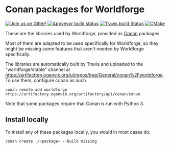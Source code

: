 # Conan packages for Worldforge

[![Join us on Gitter!](https://badges.gitter.im/Worldforge.svg)](https://gitter.im/Worldforge/Lobby)
[![Appveyor build status](https://ci.appveyor.com/api/projects/status/github/worldforge/conan-packages?branch=master&svg=true)](https://ci.appveyor.com/project/erikogenvik/conan-packages)
[![Travis build Status](https://travis-ci.com/worldforge/conan-packages.svg?branch=master)](https://travis-ci.com/worldforge/conan-packages)
[![CMake](https://github.com/worldforge/conan-packages/actions/workflows/cmake.yml/badge.svg)](https://github.com/worldforge/conan-packages/actions/workflows/cmake.yml)

These are the libraries used by Worldforge, provided as [Conan](https://www.conan.io) packages.

Most of them are adapted to be used specifically for Worldforge, so they might be missing some features that aren't
needed by Worldforge specifically.

The libraries are automatically built by Travis and uploaded to the "worldforge/stable" channel
at https://artifactory.ogenvik.org/ui/repos/tree/General/conan%2Fworldforge. To use them, configure conan as such

```
conan remote add worldforge https://artifactory.ogenvik.org/artifactory/api/conan/conan
```

Note that some packages require that Conan is run with Python 3.

## Install locally

To install any of these packages locally, you would in most cases do:

```bash
conan create ./<package> --build missing
```
